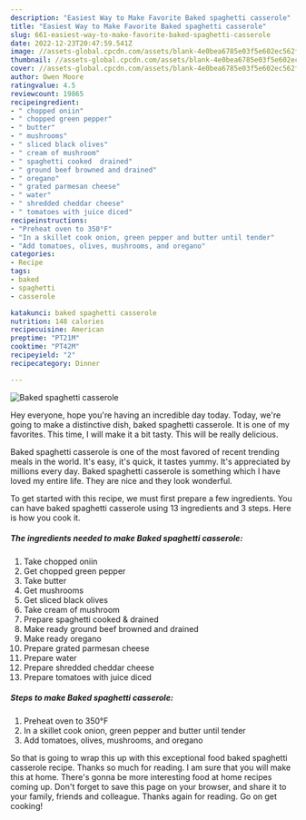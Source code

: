 ```yaml
---
description: "Easiest Way to Make Favorite Baked spaghetti casserole"
title: "Easiest Way to Make Favorite Baked spaghetti casserole"
slug: 661-easiest-way-to-make-favorite-baked-spaghetti-casserole
date: 2022-12-23T20:47:59.541Z
image: //assets-global.cpcdn.com/assets/blank-4e0bea6785e03f5e602ec562f230caae08da540cada707380b4fe1bbebba43da.png
thumbnail: //assets-global.cpcdn.com/assets/blank-4e0bea6785e03f5e602ec562f230caae08da540cada707380b4fe1bbebba43da.png
cover: //assets-global.cpcdn.com/assets/blank-4e0bea6785e03f5e602ec562f230caae08da540cada707380b4fe1bbebba43da.png
author: Owen Moore
ratingvalue: 4.5
reviewcount: 19865
recipeingredient:
- " chopped oniin"
- " chopped green pepper"
- " butter"
- " mushrooms"
- " sliced black olives"
- " cream of mushroom"
- " spaghetti cooked  drained"
- " ground beef browned and drained"
- " oregano"
- " grated parmesan cheese"
- " water"
- " shredded cheddar cheese"
- " tomatoes with juice diced"
recipeinstructions:
- "Preheat oven to 350°F"
- "In a skillet cook onion, green pepper and butter until tender"
- "Add tomatoes, olives, mushrooms, and oregano"
categories:
- Recipe
tags:
- baked
- spaghetti
- casserole

katakunci: baked spaghetti casserole 
nutrition: 148 calories
recipecuisine: American
preptime: "PT21M"
cooktime: "PT42M"
recipeyield: "2"
recipecategory: Dinner

---
```



![Baked spaghetti casserole](//assets-global.cpcdn.com/assets/blank-4e0bea6785e03f5e602ec562f230caae08da540cada707380b4fe1bbebba43da.png)

Hey everyone, hope you're having an incredible day today. Today, we're going to make a distinctive dish, baked spaghetti casserole. It is one of my favorites. This time, I will make it a bit tasty. This will be really delicious.

Baked spaghetti casserole is one of the most favored of recent trending meals in the world. It's easy, it's quick, it tastes yummy. It's appreciated by millions every day. Baked spaghetti casserole is something which I have loved my entire life. They are nice and they look wonderful.




To get started with this recipe, we must first prepare a few ingredients. You can have baked spaghetti casserole using 13 ingredients and 3 steps. Here is how you cook it.

<!--inarticleads1-->

##### The ingredients needed to make Baked spaghetti casserole:

1. Take  chopped oniin
1. Get  chopped green pepper
1. Take  butter
1. Get  mushrooms
1. Get  sliced black olives
1. Take  cream of mushroom
1. Prepare  spaghetti cooked &amp; drained
1. Make ready  ground beef browned and drained
1. Make ready  oregano
1. Prepare  grated parmesan cheese
1. Prepare  water
1. Prepare  shredded cheddar cheese
1. Prepare  tomatoes with juice diced




<!--inarticleads2-->

##### Steps to make Baked spaghetti casserole:

1. Preheat oven to 350°F
1. In a skillet cook onion, green pepper and butter until tender
1. Add tomatoes, olives, mushrooms, and oregano




So that is going to wrap this up with this exceptional food baked spaghetti casserole recipe. Thanks so much for reading. I am sure that you will make this at home. There's gonna be more interesting food at home recipes coming up. Don't forget to save this page on your browser, and share it to your family, friends and colleague. Thanks again for reading. Go on get cooking!
